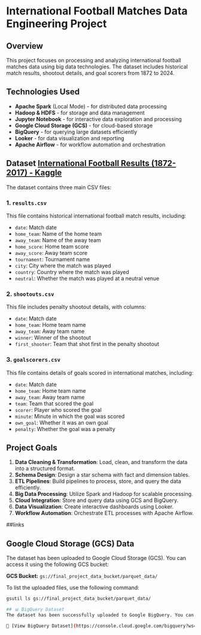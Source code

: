# International Football Matches Data Engineering Project

## Overview
This project focuses on processing and analyzing international football matches data using big data technologies. The dataset includes historical match results, shootout details, and goal scorers from 1872 to 2024.

## Technologies Used
- **Apache Spark** (Local Mode) - for distributed data processing
- **Hadoop & HDFS** - for storage and data management
- **Jupyter Notebook** - for interactive data exploration and processing
- **Google Cloud Storage (GCS)** - for cloud-based storage
- **BigQuery** - for querying large datasets efficiently
- **Looker** - for data visualization and reporting
- **Apache Airflow** - for workflow automation and orchestration

## Dataset [International Football Results (1872-2017) - Kaggle](https://www.kaggle.com/datasets/martj42/international-football-results-from-1872-to-2017/data)

The dataset contains three main CSV files:

### 1. `results.csv`
This file contains historical international football match results, including:
- `date`: Match date
- `home_team`: Name of the home team
- `away_team`: Name of the away team
- `home_score`: Home team score
- `away_score`: Away team score
- `tournament`: Tournament name
- `city`: City where the match was played
- `country`: Country where the match was played
- `neutral`: Whether the match was played at a neutral venue

### 2. `shootouts.csv`
This file includes penalty shootout details, with columns:
- `date`: Match date
- `home_team`: Home team name
- `away_team`: Away team name
- `winner`: Winner of the shootout
- `first_shooter`: Team that shot first in the penalty shootout

### 3. `goalscorers.csv`
This file contains details of goals scored in international matches, including:
- `date`: Match date
- `home_team`: Home team name
- `away_team`: Away team name
- `team`: Team that scored the goal
- `scorer`: Player who scored the goal
- `minute`: Minute in which the goal was scored
- `own_goal`: Whether it was an own goal
- `penalty`: Whether the goal was a penalty

## Project Goals
1. **Data Cleaning & Transformation**: Load, clean, and transform the data into a structured format.
2. **Schema Design**: Design a star schema with fact and dimension tables.
3. **ETL Pipelines**: Build pipelines to process, store, and query the data efficiently.
4. **Big Data Processing**: Utilize Spark and Hadoop for scalable processing.
5. **Cloud Integration**: Store and query data using GCS and BigQuery.
6. **Data Visualization**: Create interactive dashboards using Looker.
7. **Workflow Automation**: Orchestrate ETL processes with Apache Airflow.

##links 

## Google Cloud Storage (GCS) Data
The dataset has been uploaded to Google Cloud Storage (GCS). You can access it using the following GCS bucket:

**GCS Bucket:** `gs://final_project_data_bucket/parquet_data/`

To list the uploaded files, use the following command:
```sh
gsutil ls gs://final_project_data_bucket/parquet_data/

## 📊 BigQuery Dataset
The dataset has been successfully uploaded to Google BigQuery. You can explore it using the following link:

🔗 [View BigQuery Dataset](https://console.cloud.google.com/bigquery?ws=!1m4!1m3!3m2!1sdataeng-440211!2sfootball_DS)





